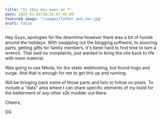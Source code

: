 ```yaml
---
title: "Is this mic even on ?"
date: 2020-01-01T16:25:57-05:00
featured_image: "/images/father_and_son.jpg"
draft: false
---
```

Hey Guys, apologies for the downtime however there was a bit of hussle around the holidays. With swapping out the blogging software, to sourcing parts, getting gifts for family members. It's been hard to find time to turn a wrench. That said no complaints, just wanted to bring the site back to life with more material.

Was going to use Nikola, for the static webhosting, but found hugo and surge. And that is enough for me to get this up and running. 

Will be bringing back some of those parts and lists to follow on posts. To include a "data" area where I can share specific elements of my build for the betterment of any other s2k modder out there.

Cheers,

DG